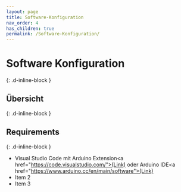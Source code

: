 ```yaml
---
layout: page
title: Software-Konfiguration
nav_order: 4
has_children: true
permalink: /Software-Konfiguration/
---
```


# Software Konfiguration
{: .d-inline-block }
## Übersicht
{: .d-inline-block }
## Requirements
{: .d-inline-block }
- Visual Studio Code mit Arduino Extension<a href=\"https://code.visualstudio.com/">(Link)</a> oder Arduino IDE<a href=\"https://www.arduino.cc/en/main/software">(Link)</a>
- Item 2
- Item 3

